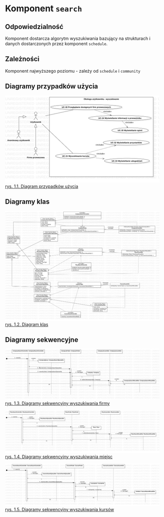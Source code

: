 # Komponent `search`

## Odpowiedzialność
Komponent dostarcza algorytm wyszukiwania bazujący na strukturach
i danych dostarczonych przez komponent `schedule`.

## Zależności
Komponent najwyższego poziomu - zależy od `schedule` i `community`

## Diagramy przypadków użycia

![](use_case_search.jpg)
[rys. 1.1. Diagram przypadków użycia](use_case_search.jpg)

## Diagramy klas

![](class_diagram_search.jpg)
[rys. 1.2. Diagram klas](class_diagram_search.jpg)

## Diagramy sekwencyjne

![](CompanySearchSequenceDiagram.jpg)
[rys. 1.3. Diagramy sekwencyjny wyszukiwania firmy](CompanySearchSequenceDiagram.jpg)

![](PlaceSearchSequenceDiagram.jpg)
[rys. 1.4. Diagramy sekwencyjny wyszukiwania miejsc](PlaceSearchSequenceDiagram.jpg)

![](CourseSearchSequenceDiagram.jpg)
[rys. 1.5. Diagramy sekwencyjny wyszukiwania kursów](CourseSearchSequenceDiagram.jpg)